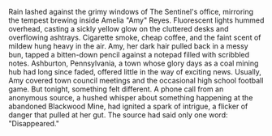 Rain lashed against the grimy windows of The Sentinel's office, mirroring the tempest brewing inside Amelia "Amy" Reyes.  Fluorescent lights hummed overhead, casting a sickly yellow glow on the cluttered desks and overflowing ashtrays. Cigarette smoke, cheap coffee, and the faint scent of mildew hung heavy in the air. Amy, her dark hair pulled back in a messy bun, tapped a bitten-down pencil against a notepad filled with scribbled notes.  Ashburton, Pennsylvania, a town whose glory days as a coal mining hub had long since faded, offered little in the way of exciting news. Usually, Amy covered town council meetings and the occasional high school football game.  But tonight, something felt different.  A phone call from an anonymous source, a hushed whisper about something happening at the abandoned Blackwood Mine, had ignited a spark of intrigue, a flicker of danger that pulled at her gut.  The source had said only one word: "Disappeared."
